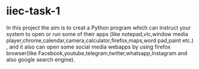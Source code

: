 # iiec-task-1
In this project the aim is to creat a Python program which can instruct your system to open or run some of their apps (like notepad,vlc,window media player,chrome,calendar,camera,calculator,firefox,maps,word pad,paint etc.) , and it also can open some social media webapps by using firefox browser(like Facebook,youtube,telegram,twitter,whatsapp,Instagram and also google search engine).
